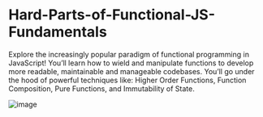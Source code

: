 # Hard-Parts-of-Functional-JS-Fundamentals
Explore the increasingly popular paradigm of functional programming in JavaScript! You’ll learn how to wield and manipulate functions to develop more readable, maintainable and manageable codebases. You’ll go under the hood of powerful techniques like: Higher Order Functions, Function Composition, Pure Functions, and Immutability of State.

![image](https://github.com/saidali-ibn-zafar/The-Hard-Parts-of-Object-Oriented-JavaScript/assets/120341849/5c9f7466-e621-4631-a810-65418772c15b)
